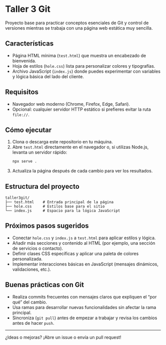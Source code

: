 # Taller 3 Git

Proyecto base para practicar conceptos esenciales de Git y control de versiones mientras se trabaja con una página web estática muy sencilla.

## Características
- Página HTML mínima (`test.html`) que muestra un encabezado de bienvenida.
- Hoja de estilos (`hole.css`) lista para personalizar colores y tipografías.
- Archivo JavaScript (`index.js`) donde puedes experimentar con variables y lógica básica del lado del cliente.

## Requisitos
- Navegador web moderno (Chrome, Firefox, Edge, Safari).
- Opcional: cualquier servidor HTTP estático si prefieres evitar la ruta `file://`.

## Cómo ejecutar
1. Clona o descarga este repositorio en tu máquina.
2. Abre `test.html` directamente en el navegador o, si utilizas Node.js, levanta un servidor rápido:
   ```bash
   npx serve .
   ```
3. Actualiza la página después de cada cambio para ver los resultados.

## Estructura del proyecto
```text
taller3git/
├── test.html    # Entrada principal de la página
├── hole.css     # Estilos base para el sitio
└── index.js     # Espacio para la lógica JavaScript
```

## Próximos pasos sugeridos
- Conectar `hole.css` y `index.js` a `test.html` para aplicar estilos y lógica.
- Añadir más secciones y contenido al HTML (por ejemplo, una sección de servicios o contacto).
- Definir clases CSS específicas y aplicar una paleta de colores personalizada.
- Implementar interacciones básicas en JavaScript (mensajes dinámicos, validaciones, etc.).

## Buenas prácticas con Git
- Realiza commits frecuentes con mensajes claros que expliquen el “por qué” del cambio.
- Usa ramas para desarrollar nuevas funcionalidades sin afectar la rama principal.
- Sincroniza (`git pull`) antes de empezar a trabajar y revisa los cambios antes de hacer `push`.

---

¿Ideas o mejoras? ¡Abre un issue o envía un pull request!
